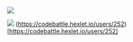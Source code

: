 [![](https://github-readme-stats.vercel.app/api?username=fey)](https://github.com/fey)

[![](https://www.codewars.com/users/fey/badges/micro)](https://www.codewars.com/users/fey)
(https://codebattle.hexlet.io/users/252)[https://codebattle.hexlet.io/users/252]
<!--
**fey/fey** is a ✨ _special_ ✨ repository because its `README.md` (this file) appears on your GitHub profile.

Here are some ideas to get you started:

- 🔭 I’m currently working on ...
- 🌱 I’m currently learning ...
- 👯 I’m looking to collaborate on ...
- 🤔 I’m looking for help with ...
- 💬 Ask me about ...
- 📫 How to reach me: ...
- 😄 Pronouns: ...
- ⚡ Fun fact: ...
-->
